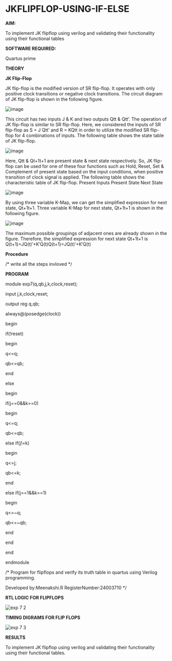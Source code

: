 # JKFLIPFLOP-USING-IF-ELSE

**AIM:** 

To implement  JK flipflop using verilog and validating their functionality using their functional tables

**SOFTWARE REQUIRED:**

Quartus prime

**THEORY**

**JK Flip-Flop**

JK flip-flop is the modified version of SR flip-flop. It operates with only positive clock transitions or negative clock transitions. The circuit diagram of JK flip-flop is shown in the following figure.

![image](https://github.com/naavaneetha/JKFLIPFLOP-USING-IF-ELSE/assets/154305477/a649c30b-232b-4558-b188-fd6c09845180)


This circuit has two inputs J & K and two outputs Qtt & Qtt’. The operation of JK flip-flop is similar to SR flip-flop. Here, we considered the inputs of SR flip-flop as S = J Qtt’ and R = KQtt in order to utilize the modified SR flip-flop for 4 combinations of inputs. The following table shows the state table of JK flip-flop.

![image](https://github.com/naavaneetha/JKFLIPFLOP-USING-IF-ELSE/assets/154305477/c4360742-e8a8-4937-b089-c46c0433f9a3)

 
Here, Qtt & Qt+1t+1 are present state & next state respectively. So, JK flip-flop can be used for one of these four functions such as Hold, Reset, Set & Complement of present state based on the input conditions, when positive transition of clock signal is applied. The following table shows the characteristic table of JK flip-flop. Present Inputs Present State Next State
 
![image](https://github.com/naavaneetha/JKFLIPFLOP-USING-IF-ELSE/assets/154305477/6c275261-a6d5-4c37-a3a7-1e88ca11c4cd)

By using three variable K-Map, we can get the simplified expression for next state, Qt+1t+1. Three variable K-Map for next state, Qt+1t+1 is shown in the following figure.
 
![image](https://github.com/naavaneetha/JKFLIPFLOP-USING-IF-ELSE/assets/154305477/5174f41b-0ce0-4329-a372-6d1943ea6673)

The maximum possible groupings of adjacent ones are already shown in the figure. Therefore, the simplified expression for next state Qt+1t+1 is Q(t+1)=JQ(t)′+K′Q(t)Q(t+1)=JQ(t)′+K′Q(t)

**Procedure**

/* write all the steps invloved */

**PROGRAM**

module exp7(q,qb,j,k,clock,reset);

input j,k,clock,reset;

output reg q,qb;

always@(posedge(clock))

begin

if(!reset)

  begin

  q<=q;

  qb<=qb;

  end

else

  begin

   if(j==0&&k==0)

   begin

   q<=q;

   qb<=qb;

   else if(j!=k)

   begin

   q<=j;

   qb<=k;

   end

   else if(j==1&&k==1)

   begin

   q<=~q;

   qb<=~qb;

   end

  end

 end

 endmodule

/* Program for flipflops and verify its truth table in quartus using Verilog programming. 

Developed by:Meenakshi.R RegisterNumber:24003710
*/

**RTL LOGIC FOR FLIPFLOPS**

![exp 7 2](https://github.com/user-attachments/assets/3aba667a-78cc-4b1f-abd3-3d8a4b135d88)


**TIMING DIGRAMS FOR FLIP FLOPS**

![exp 7 3](https://github.com/user-attachments/assets/4a1e7bfd-d7f6-4dc4-b913-644849c8074e)


**RESULTS**

To implement JK flipflop using verilog and validating their functionality using their functional tables.
